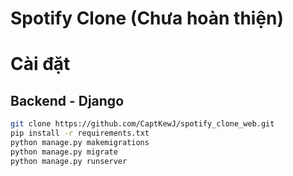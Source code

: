 # Spotify Clone (Chưa hoàn thiện)

# Cài đặt
## Backend - Django
```bash
git clone https://github.com/CaptKewJ/spotify_clone_web.git
pip install -r requirements.txt
python manage.py makemigrations
python manage.py migrate
python manage.py runserver
